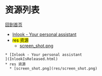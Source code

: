 
# 资源列表

[回到首页](https://charleechan.github.io/MyWiki)

* [Inlook - Your personal assistant
](InlookIsReleased.html)
* <mark>res 资源</mark>
  * [screen_shot.png](res/screen_shot.png)


```mind:height=300,title=内容概要,color
* [Inlook - Your personal assistant
](InlookIsReleased.html)
* res 资源
  * [screen_shot.png](res/screen_shot.png)
```
